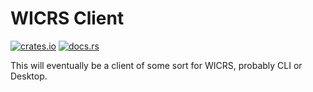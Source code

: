 # WICRS Client
[![crates.io](https://img.shields.io/crates/v/wicrs_server.svg)](https://crates.io/crates/wicrs_client)
[![docs.rs](https://docs.rs/wicrs_server/badge.svg)](https://docs.rs/wicrs_client)


This will eventually be a client of some sort for WICRS, probably CLI or Desktop.
